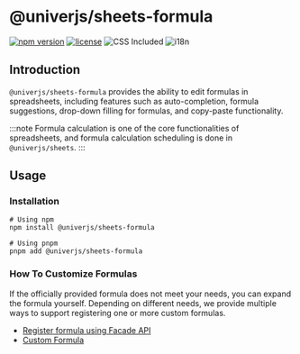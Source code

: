 # @univerjs/sheets-formula

[![npm version](https://img.shields.io/npm/v/@univerjs/sheets-formula)](https://npmjs.org/package/@univerjs/sheets-formula)
[![license](https://img.shields.io/npm/l/@univerjs/sheets-formula)](https://img.shields.io/npm/l/@univerjs/sheets-formula)
![CSS Included](https://img.shields.io/badge/CSS_Included-blue?logo=CSS3)
![i18n](https://img.shields.io/badge/zh--CN%20%7C%20en--US-cornflowerblue?label=i18n)

## Introduction

`@univerjs/sheets-formula` provides the ability to edit formulas in spreadsheets, including features such as auto-completion, formula suggestions, drop-down filling for formulas, and copy-paste functionality.

:::note
Formula calculation is one of the core functionalities of spreadsheets, and formula calculation scheduling is done in `@univerjs/sheets`.
:::

## Usage

### Installation

```shell
# Using npm
npm install @univerjs/sheets-formula

# Using pnpm
pnpm add @univerjs/sheets-formula
```

### How To Customize Formulas

If the officially provided formula does not meet your needs, you can expand the formula yourself. Depending on different needs, we provide multiple ways to support registering one or more custom formulas.

- [Register formula using Facade API](https://univer.ai/guides/facade/general/#register-formula)
- [Custom Formula](https://univer.ai/guides/customization/formula/)
